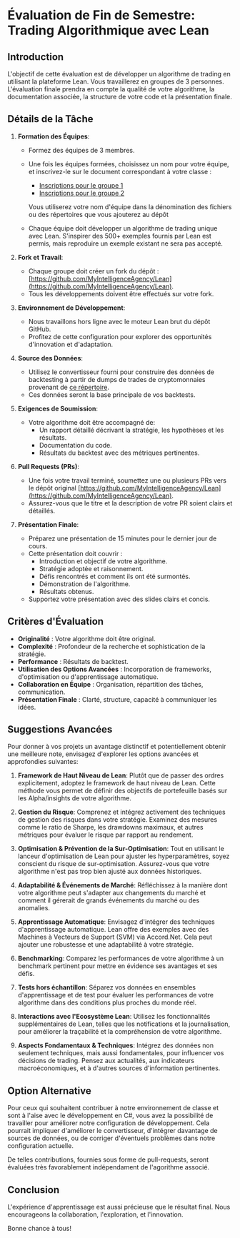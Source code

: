 # Évaluation de Fin de Semestre: Trading Algorithmique avec Lean

## Introduction

L'objectif de cette évaluation est de développer un algorithme de trading en utilisant la plateforme Lean. Vous travaillerez en groupes de 3 personnes. L'évaluation finale prendra en compte la qualité de votre algorithme, la documentation associée, la structure de votre code et la présentation finale.

## Détails de la Tâche

1. **Formation des Équipes**:
   - Formez des équipes de 3 membres.
   - Une fois les équipes formées, choisissez un nom pour votre équipe, et  inscrivez-le sur le document correspondant à votre classe :
     - [Inscriptions pour le groupe 1](https://docs.google.com/spreadsheets/d/1KBHn4QDCMmkiWtkpTGSLgjkgAjoj4SEB/edit?usp=sharing&ouid=113270325295686005611&rtpof=true&sd=true)
     - [Inscriptions pour le groupe 2](https://docs.google.com/spreadsheets/d/1o1Mh6gHBxKG2i1J4C9u8iXQqAW3cC3vS/edit?usp=sharing&ouid=113270325295686005611&rtpof=true&sd=true)
     
     Vous utiliserez votre nom d'équipe dans la dénomination des fichiers ou des répertoires que vous ajouterez au dépôt
   - Chaque équipe doit développer un algorithme de trading unique avec Lean. S'inspirer des 500+ exemples fournis par Lean est permis, mais reproduire un exemple existant ne sera pas accepté.


2. **Fork et Travail**:
   - Chaque groupe doit créer un fork du dépôt : [https://github.com/MyIntelligenceAgency/Lean](https://github.com/MyIntelligenceAgency/Lean).
   - Tous les développements doivent être effectués sur votre fork.

3. **Environnement de Développement**: 
   - Nous travaillons hors ligne avec le moteur Lean brut du dépôt GitHub. 
   - Profitez de cette configuration pour explorer des opportunités d'innovation et d'adaptation.

4. **Source des Données**:
   - Utilisez le convertisseur fourni pour construire des données de backtesting à partir de dumps de trades de cryptomonnaies provenant de [ce répertoire](https://drive.google.com/drive/folders/1oQXXynQ0BaSuiyyZVyXyfzNxyD1Xh73S?usp=sharing).
   - Ces données seront la base principale de vos backtests.

5. **Exigences de Soumission**:
   - Votre algorithme doit être accompagné de:
     - Un rapport détaillé décrivant la stratégie, les hypothèses et les résultats.
     - Documentation du code.
     - Résultats du backtest avec des métriques pertinentes.
    
6. **Pull Requests (PRs)**:
   - Une fois votre travail terminé, soumettez une ou plusieurs PRs vers le dépôt original [https://github.com/MyIntelligenceAgency/Lean](https://github.com/MyIntelligenceAgency/Lean).
   - Assurez-vous que le titre et la description de votre PR soient clairs et détaillés.

7. **Présentation Finale**:
   - Préparez une présentation de 15 minutes pour le dernier jour de cours.
   - Cette présentation doit couvrir :
     - Introduction et objectif de votre algorithme.
     - Stratégie adoptée et raisonnement.
     - Défis rencontrés et comment ils ont été surmontés.
     - Démonstration de l'algorithme.
     - Résultats obtenus.
   - Supportez votre présentation avec des slides clairs et concis.

## Critères d'Évaluation

- **Originalité** : Votre algorithme doit être original.
- **Complexité** : Profondeur de la recherche et sophistication de la stratégie.
- **Performance** : Résultats de backtest.
- **Utilisation des Options Avancées** : Incorporation de frameworks, d'optimisation ou d'apprentissage automatique.
- **Collaboration en Équipe** : Organisation, répartition des tâches, communication.
- **Présentation Finale** : Clarté, structure, capacité à communiquer les idées.


## Suggestions Avancées

Pour donner à vos projets un avantage distinctif et potentiellement obtenir une meilleure note, envisagez d'explorer les options avancées et approfondies suivantes:

1. **Framework de Haut Niveau de Lean**: Plutôt que de passer des ordres explicitement, adoptez le framework de haut niveau de Lean. Cette méthode vous permet de définir des objectifs de portefeuille basés sur les Alpha/insights de votre algorithme.

2. **Gestion du Risque**: Comprenez et intégrez activement des techniques de gestion des risques dans votre stratégie. Examinez des mesures comme le ratio de Sharpe, les drawdowns maximaux, et autres métriques pour évaluer le risque par rapport au rendement.

3. **Optimisation & Prévention de la Sur-Optimisation**: Tout en utilisant le lanceur d'optimisation de Lean pour ajuster les hyperparamètres, soyez conscient du risque de sur-optimisation. Assurez-vous que votre algorithme n'est pas trop bien ajusté aux données historiques.

4. **Adaptabilité & Événements de Marché**: Réfléchissez à la manière dont votre algorithme peut s'adapter aux changements du marché et comment il gérerait de grands événements du marché ou des anomalies.

5. **Apprentissage Automatique**: Envisagez d'intégrer des techniques d'apprentissage automatique. Lean offre des exemples avec des Machines à Vecteurs de Support (SVM) via Accord.Net. Cela peut ajouter une robustesse et une adaptabilité à votre stratégie.

6. **Benchmarking**: Comparez les performances de votre algorithme à un benchmark pertinent pour mettre en évidence ses avantages et ses défis.

7. **Tests hors échantillon**: Séparez vos données en ensembles d'apprentissage et de test pour évaluer les performances de votre algorithme dans des conditions plus proches du monde réel.

8. **Interactions avec l'Ecosystème Lean**: Utilisez les fonctionnalités supplémentaires de Lean, telles que les notifications et la journalisation, pour améliorer la traçabilité et la compréhension de votre algorithme.

9. **Aspects Fondamentaux & Techniques**: Intégrez des données non seulement techniques, mais aussi fondamentales, pour influencer vos décisions de trading. Pensez aux actualités, aux indicateurs macroéconomiques, et à d'autres sources d'information pertinentes.


## Option Alternative

Pour ceux qui souhaitent contribuer à notre environnement de classe et sont à l'aise avec le développement en C#, vous avez la possibilité de travailler pour améliorer notre configuration de développement. Cela pourrait impliquer d'améliorer le convertisseur, d'intégrer davantage de sources de données, ou de corriger d'éventuels problèmes dans notre configuration actuelle.

De telles contributions, fournies sous forme de pull-requests, seront évaluées très favorablement indépendament de l'agorithme associé.

## Conclusion

L'expérience d'apprentissage est aussi précieuse que le résultat final. Nous encourageons la collaboration, l'exploration, et l'innovation.

Bonne chance à tous!
